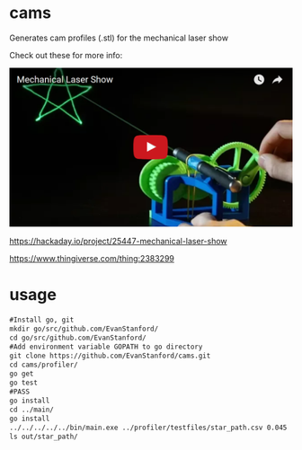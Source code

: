 # cams
Generates cam profiles (.stl) for the mechanical laser show


Check out these for more info:

[<img src="https://raw.githubusercontent.com/EvanStanford/cams/master/screenshot.png" width="650" />](https://www.youtube.com/watch?v=_dtBUiaAqRE)

https://hackaday.io/project/25447-mechanical-laser-show

https://www.thingiverse.com/thing:2383299

# usage

```
#Install go, git
mkdir go/src/github.com/EvanStanford/
cd go/src/github.com/EvanStanford/
#Add environment variable GOPATH to go directory
git clone https://github.com/EvanStanford/cams.git
cd cams/profiler/
go get
go test
#PASS
go install
cd ../main/
go install
../../../../../bin/main.exe ../profiler/testfiles/star_path.csv 0.045
ls out/star_path/
```


